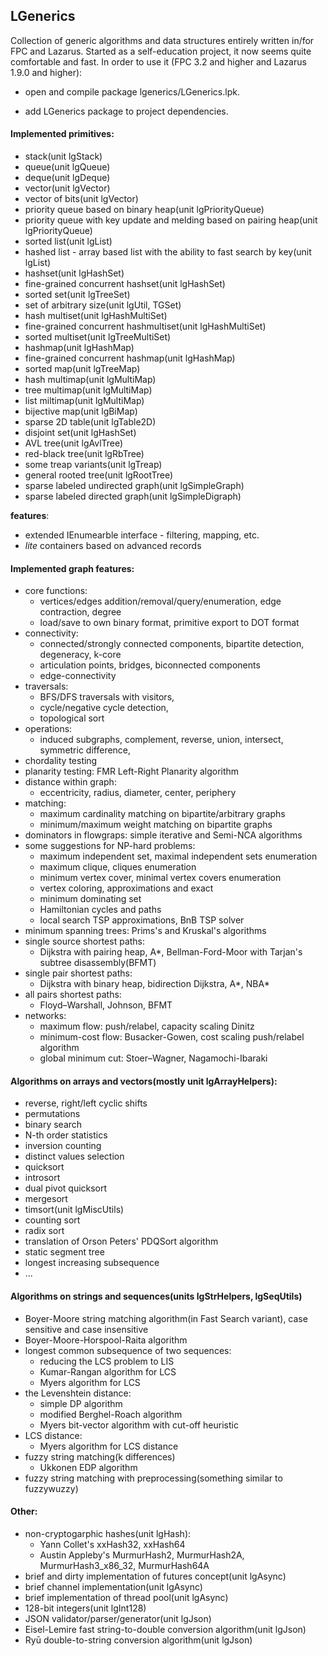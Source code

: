 ﻿## LGenerics

  Collection of generic algorithms and data structures entirely written in/for FPC and Lazarus. 
  Started as a self-education project, it now seems quite comfortable and fast.
  In order to use it (FPC 3.2 and higher and Lazarus 1.9.0 and higher):
  
  - open and compile package lgenerics/LGenerics.lpk.
  
  - add LGenerics package to project dependencies.
#### Implemented primitives:
  - stack(unit lgStack)
  - queue(unit lgQueue)
  - deque(unit lgDeque)
  - vector(unit lgVector)
  - vector of bits(unit lgVector)
  - priority queue based on binary heap(unit lgPriorityQueue)
  - priority queue with key update and melding based on pairing heap(unit lgPriorityQueue)
  - sorted list(unit lgList)
  - hashed list - array based list with the ability to fast search by key(unit lgList)  
  - hashset(unit lgHashSet)
  - fine-grained concurrent hashset(unit lgHashSet)
  - sorted set(unit lgTreeSet)
  - set of arbitrary size(unit lgUtil, TGSet)
  - hash multiset(unit lgHashMultiSet)
  - fine-grained concurrent hashmultiset(unit lgHashMultiSet)
  - sorted multiset(unit lgTreeMultiSet)
  - hashmap(unit lgHashMap)
  - fine-grained concurrent hashmap(unit lgHashMap)
  - sorted map(unit lgTreeMap)
  - hash multimap(unit lgMultiMap)
  - tree multimap(unit lgMultiMap)
  - list miltimap(unit lgMultiMap)
  - bijective map(unit lgBiMap)
  - sparse 2D table(unit lgTable2D)
  - disjoint set(unit lgHashSet)
  - AVL tree(unit lgAvlTree)
  - red-black tree(unit lgRbTree)
  - some treap variants(unit lgTreap)
  - general rooted tree(unit lgRootTree)
  - sparse labeled undirected graph(unit lgSimpleGraph)
  - sparse labeled directed graph(unit lgSimpleDigraph)

  **features**:
  - extended IEnumearble interface - filtering, mapping, etc.
  - *lite* containers based on advanced records
#### Implemented graph features:
  - core functions:
    + vertices/edges addition/removal/query/enumeration, edge contraction, degree
    + load/save to own binary format, primitive export to DOT format
  - connectivity:
    + connected/strongly connected components, bipartite detection, degeneracy, k-core
    + articulation points, bridges, biconnected components 
    + edge-connectivity 
  - traversals:
    + BFS/DFS traversals with visitors, 
    + cycle/negative cycle detection, 
    + topological sort
  - operations: 
    + induced subgraphs, complement, reverse, union, intersect, symmetric difference,
  - chordality testing
  - planarity testing: FMR Left-Right Planarity algorithm
  - distance within graph: 
    + eccentricity, radius, diameter, center, periphery 
  - matching:
    + maximum cardinality matching on bipartite/arbitrary graphs  
    + minimum/maximum weight matching on bipartite graphs
  - dominators in flowgraps: simple iterative and Semi-NCA algorithms
  - some suggestions for NP-hard problems: 
    + maximum independent set, maximal independent sets enumeration 
    + maximum clique, cliques enumeration
    + minimum vertex cover, minimal vertex covers enumeration
    + vertex coloring, approximations and exact
    + minimum dominating set
    + Hamiltonian cycles and paths
    + local search TSP approximations, BnB TSP solver
  - minimum spanning trees: Prims's and Kruskal's algorithms
  - single source shortest paths: 
    + Dijkstra with pairing heap, A*, Bellman-Ford-Moor with Tarjan's subtree disassembly(BFMT)
  - single pair shortest paths:
    + Dijkstra with binary heap, bidirection Dijkstra, A*, NBA* 
  - all pairs shortest paths: 
    + Floyd–Warshall, Johnson, BFMT  
  - networks:
    + maximum flow: push/relabel, capacity scaling Dinitz
    + minimum-cost flow: Busacker-Gowen, cost scaling push/relabel algorithm
    + global minimum cut: Stoer–Wagner, Nagamochi-Ibaraki    
#### Algorithms on arrays and vectors(mostly unit lgArrayHelpers):
  - reverse, right/left cyclic shifts
  - permutations
  - binary search
  - N-th order statistics
  - inversion counting
  - distinct values selection
  - quicksort
  - introsort
  - dual pivot quicksort
  - mergesort
  - timsort(unit lgMiscUtils)
  - counting sort
  - radix sort
  - translation of Orson Peters' PDQSort algorithm
  - static segment tree
  - longest increasing subsequence
  - ...
#### Algorithms on strings and sequences(units lgStrHelpers, lgSeqUtils)
  - Boyer-Moore string matching algorithm(in Fast Search variant), case sensitive and case insensitive
  - Boyer-Moore-Horspool-Raita algorithm
  - longest common subsequence of two sequences:
    + reducing the LCS problem to LIS
    + Kumar-Rangan algorithm for LCS
    + Myers algorithm for LCS
  - the Levenshtein distance:
    + simple DP algorithm
    + modified Berghel-Roach algorithm
    + Myers bit-vector algorithm with cut-off heuristic
  - LCS distance:
    + Myers algorithm for LCS distance
  - fuzzy string matching(k differences)
    + Ukkonen EDP algorithm
  - fuzzy string matching with preprocessing(something similar to fuzzywuzzy)
#### Other:
  - non-cryptogarphic hashes(unit lgHash):
    + Yann Collet's xxHash32, xxHash64
    + Austin Appleby's MurmurHash2, MurmurHash2A, MurmurHash3_x86_32, MurmurHash64A
  - brief and dirty implementation of futures concept(unit lgAsync)
  - brief channel implementation(unit lgAsync)
  - brief implementation of thread pool(unit lgAsync)
  - 128-bit integers(unit lgInt128)
  - JSON validator/parser/generator(unit lgJson)
  - Eisel-Lemire fast string-to-double conversion algorithm(unit lgJson)
  - Ryū double-to-string conversion algorithm(unit lgJson)
